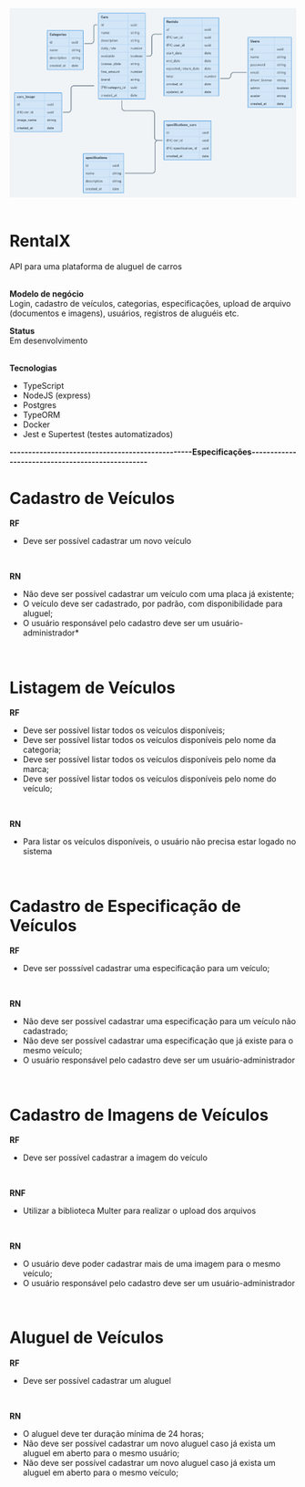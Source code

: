 ![landingPage](diagrama2.png)
</br>
</br>

# RentalX
API para uma plataforma de aluguel de carros 
</br></br>

**Modelo de negócio** </br>
Login, cadastro de veículos, categorias, especificações, upload de arquivo (documentos e imagens), usuários, registros de aluguéis etc.

**Status** </br>
Em desenvolvimento 
</br>
</br>

**Tecnologias**</br>
- TypeScript
- NodeJS (express)
- Postgres
- TypeORM
- Docker
- Jest e Supertest (testes automatizados)</br>

**-------------------------------------------------Especificações-------------------------------------------------**</br>
# Cadastro de Veículos
**RF**</br>
- Deve ser possível cadastrar um novo veículo
</br>

**RN**</br>
- Não deve ser possível cadastrar um veículo com uma placa já existente;
- O veículo deve ser cadastrado, por padrão, com disponibilidade para aluguel; 
- O usuário responsável pelo cadastro deve ser um usuário-administrador*
</br>

# Listagem de Veículos
**RF**</br>
- Deve ser possível listar todos os veículos disponíveis;
- Deve ser possível listar todos os veículos disponíveis pelo nome da categoria;
- Deve ser possível listar todos os veículos disponíveis pelo nome da marca;
- Deve ser possível listar todos os veículos disponíveis pelo nome do veículo;
</br>

**RN**
- Para listar os veículos disponíveis, o usuário não precisa estar logado no sistema
</br>

# Cadastro de Especificação de Veículos
**RF**</br>
- Deve ser posssível cadastrar uma especificação para um veículo;
</br>

**RN**</br>
- Não deve ser possível cadastrar uma especificação para um veículo não cadastrado;
- Não deve ser possível cadastrar uma especificação que já existe para o mesmo veículo;
- O usuário responsável pelo cadastro deve ser um usuário-administrador
</br>

# Cadastro de Imagens de Veículos 
**RF**</br>
- Deve ser possível cadastrar a imagem do veículo
</br>

**RNF**</br>
- Utilizar a biblioteca Multer para realizar o upload dos arquivos
</br>

**RN**</br>
- O usuário deve poder cadastrar mais de uma imagem para o mesmo veículo;
- O usuário responsável pelo cadastro deve ser um usuário-administrador
</br>

# Aluguel de Veículos
**RF**</br>
- Deve ser possível cadastrar um aluguel
</br>

**RN**</br>
- O aluguel deve ter duração mínima de 24 horas;
- Não deve ser possível cadastrar um novo aluguel caso já exista um aluguel em aberto para o mesmo usuário;
- Não deve ser possível cadastrar um novo aluguel caso já exista um aluguel em aberto para o mesmo veículo;



